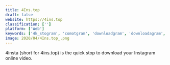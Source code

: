 ```yaml
---
title: 4Ins.top
draft: false 
website: https://4ins.top
classification: ['']
platform: ['Web']
keywords: ['4k_stogram', 'comotgram', 'downloadgram', 'downloadagram', 'instaport', 'instagram_downloader', 'instagram_photo_downloader', 'instagram_video_downloader_online', 'instagram_video_downloader_co', 'instaload.net', 'instaloader', 'instant', 'justforlink', 'ramme', 'save_from_web', 'save-o-gram', 'storiesig', 'toolswow_instagram_downloader']
image: 2020/04/4Ins.top_.png
---
```

4insta (short for 4ins.top) is the quick stop to download your Instagram online video.